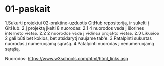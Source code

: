 # 01-paskait
1.Sukurti projektui 02-praktine-uzduotis GitHub repositoriją, ir sukelti į GitHub.
2.Į projektą įkelti 8 nuorodas: 
	2.1 4 nuorodos veda į išorines interneto vietas. 
	2.2 2 nuorodos veda į vidines projekto vietas. 
	2.3 Likusios 2 gali būti bet kokios, bet atsidarytį naujame tab'e.
3.Patalpinti sukurtas nuorodas į numeruojamą sąrašą.
4.Patalpinti nuorodas į nenumeruojamą sąrąšą.

Nuorodos: 
https://www.w3schools.com/html/html_links.asp 
